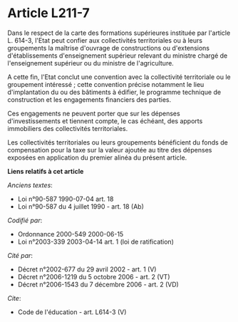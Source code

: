 # Article L211-7

Dans le respect de la carte des formations supérieures instituée par l'article L. 614-3, l'Etat peut confier aux
collectivités territoriales ou à leurs groupements la maîtrise d'ouvrage de constructions ou d'extensions d'établissements
d'enseignement supérieur relevant du ministre chargé de l'enseignement supérieur ou du ministre de l'agriculture.

A cette fin, l'Etat conclut une convention avec la collectivité territoriale ou le groupement intéressé ; cette convention
précise notamment le lieu d'implantation du ou des bâtiments à édifier, le programme technique de construction et les
engagements financiers des parties.

Ces engagements ne peuvent porter que sur les dépenses d'investissements et tiennent compte, le cas échéant, des apports
immobiliers des collectivités territoriales.

Les collectivités territoriales ou leurs groupements bénéficient du fonds de compensation pour la taxe sur la valeur ajoutée
au titre des dépenses exposées en application du premier alinéa du présent article.

**Liens relatifs à cet article**

_Anciens textes_:

  - Loi n°90-587 1990-07-04 art. 18
  - Loi n°90-587 du 4 juillet 1990 - art. 18 (Ab)

_Codifié par_:

  - Ordonnance 2000-549 2000-06-15
  - Loi n°2003-339 2003-04-14 art. 1 (loi de ratification)

_Cité par_:

  - Décret n°2002-677 du 29 avril 2002 - art. 1 (V)
  - Décret n°2006-1219 du 5 octobre 2006 - art. 2 (VT)
  - Décret n°2006-1543 du 7 décembre 2006 - art. 2 (VD)

_Cite_:

  - Code de l'éducation - art. L614-3 (V)
